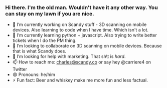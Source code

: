 ### Hi there. I'm the old man. Wouldn't have it any other way. You can stay on my lawn if you are nice.

- 🔭 I’m currently working on Scandy stuff - 3D scanning on mobile devices. Also learning to code when I have time. Which isn't a lot.
- 🌱 I’m currently learning python + javascript. Also trying to write better tickets when I do the PM thing.
- 👯 I’m looking to collaborate on 3D scanning on mobile devices. Because that is what Scandy does.
- 🤔 I’m looking for help with marketing. That sh\t is *hard*. 
- 📫 How to reach me: charles@scandy.co or say hey @carriere4 on Twitter
- 😄 Pronouns: he/him
- ⚡ Fun fact: Beer and whiskey make me more fun and less factual.

